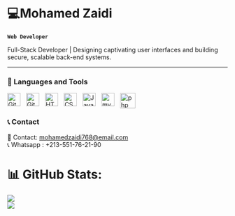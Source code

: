 # 💻Mohamed Zaidi

**`Web Developer`**

Full-Stack Developer | Designing captivating user interfaces and building secure, scalable back-end systems.

---

### 🧰 Languages and Tools

<img align="left" alt="Git" width="30px" style="padding-right:10px;" src="https://cdn.jsdelivr.net/gh/devicons/devicon/icons/git/git-original.svg" />
<img align="left" alt="GitHub" width="30px" style="padding-right:10px;" src="https://cdn.jsdelivr.net/gh/devicons/devicon/icons/github/github-original.svg" />
<img align="left" alt="HTML" width="30px" style="padding-right:10px;" src="https://cdn.jsdelivr.net/gh/devicons/devicon/icons/html5/html5-plain.svg" />
<img align="left" alt="CSS" width="30px" style="padding-right:10px;" src="https://cdn.jsdelivr.net/gh/devicons/devicon/icons/css3/css3-plain.svg" />
<img align="left" alt="JavaScript" width="30px" style="padding-right:10px;" src="https://cdn.jsdelivr.net/gh/devicons/devicon/icons/javascript/javascript-plain.svg" />
<img align="left" alt="mysql" width="30px" style="padding-right:10px;" src="https://cdn.jsdelivr.net/gh/devicons/devicon@latest/icons/mysql/mysql-original-wordmark.svg" />
<img align="left" alt="php" width="35px" style="padding-right:10px; " src="https://cdn.jsdelivr.net/gh/devicons/devicon@latest/icons/php/php-original.svg" />

<br>

#

### 📞 Contact

📧 Contact: [mohamedzaidi768@email.com](mailto:mohamedzaidi768@email.com) <br>
📞 Whatsapp : +213-551-76-21-90



# 📊 GitHub Stats:
![](https://github-readme-streak-stats.herokuapp.com/?user=friizor&theme=dark&hide_border=false)<br/>
![](https://github-readme-stats.vercel.app/api/top-langs/?username=friizor&theme=dark&hide_border=false&include_all_commits=false&count_private=false&layout=compact)
